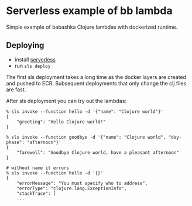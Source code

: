 # Serverless example of bb lambda

Simple example of babashka Clojure lambdas with dockerized runtime.

## Deploying

- install [serverless](serverless.com)
- run `sls deploy`

The first sls deployment takes a long time as the docker layers are created and pushed to ECR.
Subsequent deployments that only change the clj files are fast.

After sls deployment you can try out the lambdas:
```
% sls invoke --function hello -d '{"name": "Clojure world"}'
{
    "greeting": "Hello Clojure world!"
}

% sls invoke --function goodbye -d '{"name": "Clojure world", "day-phase": "afternoon"}'
{
    "farewell": "Goodbye Clojure world, have a pleasant afternoon"
}

# without name it errors
% sls invoke --function hello -d '{}'
{
    "errorMessage": "You must specify who to address",
    "errorType": "clojure.lang.ExceptionInfo",
    "stackTrace": [
    ...
```
